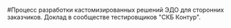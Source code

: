 #Процесс разработки кастомизированных решений ЭДО для сторонних заказчиков. 
Доклад в сообществе тестировщиков "СКБ Контур".

